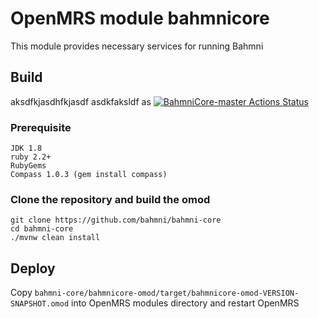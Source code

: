 # OpenMRS module bahmnicore

This module provides necessary services for running Bahmni

## Build
aksdfkjasdhfkjasdf
asdkfaksldf
as
[![BahmniCore-master Actions Status](https://github.com/Bahmni/bahmni-core/workflows/Java%20CI%20with%20Maven/badge.svg)](https://github.com/Bahmni/bahmni-core/actions)

### Prerequisite
    JDK 1.8
    ruby 2.2+
    RubyGems
    Compass 1.0.3 (gem install compass)
    
### Clone the repository and build the omod
   
    git clone https://github.com/bahmni/bahmni-core
    cd bahmni-core
    ./mvnw clean install
    
## Deploy

Copy ```bahmni-core/bahmnicore-omod/target/bahmnicore-omod-VERSION-SNAPSHOT.omod``` into OpenMRS modules directory and restart OpenMRS
